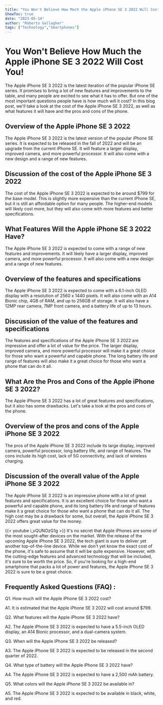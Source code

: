 ```yaml
---
title: "You Won't Believe How Much the Apple iPhone SE 3 2022 Will Cost You!"
ShowToc: true 
date: "2023-05-14"
author: "Roberto Gallagher" 
tags: ["Technology","Smartphones"]
---
```

# You Won't Believe How Much the Apple iPhone SE 3 2022 Will Cost You!

The Apple iPhone SE 3 2022 is the latest iteration of the popular iPhone SE series. It promises to bring a lot of new features and improvements to the table, and many people are excited to see what it has to offer. But one of the most important questions people have is how much will it cost? In this blog post, we'll take a look at the cost of the Apple iPhone SE 3 2022, as well as what features it will have and the pros and cons of the phone. 

## Overview of the Apple iPhone SE 3 2022

The Apple iPhone SE 3 2022 is the latest version of the popular iPhone SE series. It is expected to be released in the fall of 2022 and will be an upgrade from the current iPhone SE. It will feature a larger display, improved camera, and more powerful processor. It will also come with a new design and a range of new features.

## Discussion of the cost of the Apple iPhone SE 3 2022

The cost of the Apple iPhone SE 3 2022 is expected to be around $799 for the base model. This is slightly more expensive than the current iPhone SE, but it is still an affordable option for many people. The higher-end models will likely cost more, but they will also come with more features and better specifications. 

## What Features Will the Apple iPhone SE 3 2022 Have?

The Apple iPhone SE 3 2022 is expected to come with a range of new features and improvements. It will likely have a larger display, improved camera, and more powerful processor. It will also come with a new design and a range of new features. 

## Overview of the features and specifications

The Apple iPhone SE 3 2022 is expected to come with a 6.1-inch OLED display with a resolution of 2560 x 1440 pixels. It will also come with an A14 Bionic chip, 4GB of RAM, and up to 256GB of storage. It will also have a 12MP rear camera, 7MP front camera, and a battery life of up to 13 hours. 

## Discussion of the value of the features and specifications

The features and specifications of the Apple iPhone SE 3 2022 are impressive and offer a lot of value for the price. The larger display, improved camera, and more powerful processor will make it a great choice for those who want a powerful and capable phone. The long battery life and range of features will also make it a great choice for those who want a phone that can do it all.

## What Are the Pros and Cons of the Apple iPhone SE 3 2022?

The Apple iPhone SE 3 2022 has a lot of great features and specifications, but it also has some drawbacks. Let's take a look at the pros and cons of the phone. 

## Overview of the pros and cons of the Apple iPhone SE 3 2022

The pros of the Apple iPhone SE 3 2022 include its large display, improved camera, powerful processor, long battery life, and range of features. The cons include its high cost, lack of 5G connectivity, and lack of wireless charging. 

## Discussion of the overall value of the Apple iPhone SE 3 2022

The Apple iPhone SE 3 2022 is an impressive phone with a lot of great features and specifications. It is an excellent choice for those who want a powerful and capable phone, and its long battery life and range of features make it a great choice for those who want a phone that can do it all. The high cost may be a drawback for some, but overall, the Apple iPhone SE 3 2022 offers great value for the money.

{{< youtube i_vQUNOzG1g >}} 
It's no secret that Apple iPhones are some of the most sought-after devices on the market. With the release of the upcoming Apple iPhone SE 3 2022, the tech giant is sure to deliver yet another top-of-the-line device. While we don't yet know the exact cost of the phone, it's safe to assume that it will be quite expensive. However, with the cutting-edge features and advanced technology that will be included, it's sure to be worth the price. So, if you're looking for a high-end smartphone that packs a lot of power and features, the Apple iPhone SE 3 2022 is sure to be a great choice.

## Frequently Asked Questions (FAQ) :
Q1. How much will the Apple iPhone SE 3 2022 cost?

A1. It is estimated that the Apple iPhone SE 3 2022 will cost around $799.

Q2. What features will the Apple iPhone SE 3 2022 have?

A2. The Apple iPhone SE 3 2022 is expected to have a 5.5-inch OLED display, an A14 Bionic processor, and a dual-camera system.

Q3. When will the Apple iPhone SE 3 2022 be released?

A3. The Apple iPhone SE 3 2022 is expected to be released in the second quarter of 2022.

Q4. What type of battery will the Apple iPhone SE 3 2022 have?

A4. The Apple iPhone SE 3 2022 is expected to have a 2,500 mAh battery.

Q5. What colors will the Apple iPhone SE 3 2022 be available in?

A5. The Apple iPhone SE 3 2022 is expected to be available in black, white, and red.


